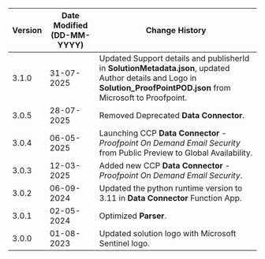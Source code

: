 | **Version** | **Date Modified (DD-MM-YYYY)** | **Change History**                                   |
|-------------|--------------------------------|------------------------------------------------------|
| 3.1.0       | 31-07-2025                     | Updated Support details and publisherId in **SolutionMetadata.json**, updated Author details and Logo in **Solution_ProofPointPOD.json** from Microsoft to Proofpoint.|
| 3.0.5       | 28-07-2025                     | Removed Deprecated **Data Connector**.							|  
| 3.0.4       | 06-05-2025                     | Launching CCP **Data Connector** - *Proofpoint On Demand Email Security* from Public Preview to Global Availability.           |
| 3.0.3       | 12-03-2025                     | Added new CCP **Data Connector** - *Proofpoint On Demand Email Security*.            |
| 3.0.2       | 06-09-2024                     | Updated the python runtime version to 3.11 in **Data Connector** Function App.           |
| 3.0.1       | 02-05-2024                     | Optimized **Parser**.                                      |
| 3.0.0       | 01-08-2023                     | Updated solution logo with Microsoft Sentinel logo.   |

